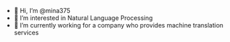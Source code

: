 - 👋 Hi, I’m @mina375
- 👀 I’m interested in Natural Language Processing
- 🌱 I’m currently working for a company who provides machine translation services

<!---
mina375/mina375 is a ✨ special ✨ repository because its `README.md` (this file) appears on your GitHub profile.
You can click the Preview link to take a look at your changes.
--->
